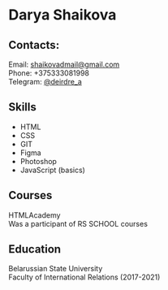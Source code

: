 # Darya Shaikova

## Contacts:

Email: [shaikovadmail@gmail.com](mailto:shaikovadmail@gmail.com)  
Phone: +375333081998    
Telegram: [@deirdre_a](https://telegram.im/@deirdre_a)    

## Skills

* HTML  
* CSS  
* GIT
* Figma
* Photoshop
* JavaScript (basics)  
  
## Courses

HTMLAcademy  
Was a participant of RS SCHOOL courses  

## Education

Belarussian State University  
Faculty of International Relations (2017-2021)   

  

